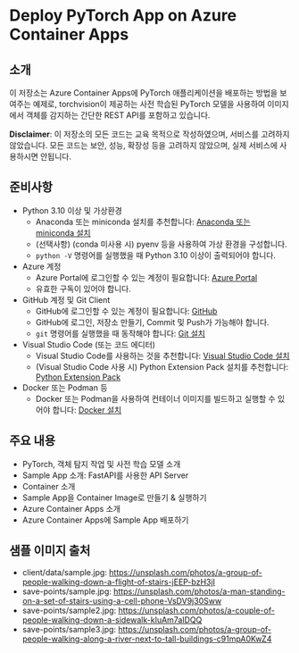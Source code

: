 # Deploy PyTorch App on Azure Container Apps

## 소개

이 저장소는 Azure Container Apps에 PyTorch 애플리케이션을 배포하는 방법을 보여주는 예제로, torchvision이 제공하는 사전 학습된 PyTorch 모델을 사용하여 이미지에서 객체를 감지하는 간단한 REST API를 포함하고 있습니다.

**Disclaimer**: 이 저장소의 모든 코드는 교육 목적으로 작성하였으며, 서비스를 고려하지 않았습니다. 모든 코드는 보안, 성능, 확장성 등을 고려하지 않았으며, 실제 서비스에 사용하시면 안됩니다.


## 준비사항

- Python 3.10 이상 및 가상환경
  - Anaconda 또는 miniconda 설치를 추천합니다: [Anaconda 또는 miniconda 설치](https://www.anaconda.com/download)
  - (선택사항) (conda 미사용 시) pyenv 등을 사용하여 가상 환경을 구성합니다.
  -  `python -V` 명령어를 실행했을 때 Python 3.10 이상이 출력되어야 합니다.
- Azure 계정
  - Azure Portal에 로그인할 수 있는 계정이 필요합니다: [Azure Portal](https://portal.azure.com)
  - 유효한 구독이 있어야 합니다.
- GitHub 계정 및 Git Client
  - GitHub에 로그인할 수 있는 계정이 필요합니다: [GitHub](https://github.com)
  - GitHub에 로그인, 저장소 만들기, Commit 및 Push가 가능해야 합니다.
  - `git` 명령어를 실행했을 때 동작해야 합니다: [Git 설치](https://git-scm.com/downloads)
- Visual Studio Code (또는 코드 에디터)
  - Visual Studio Code를 사용하는 것을 추천합니다: [Visual Studio Code 설치](https://code.visualstudio.com/download)
  - (Visual Studio Code 사용 시) Python Extension Pack 설치를 추천합니다: [Python Extension Pack](https://marketplace.visualstudio.com/items?itemName=donjayamanne.python-extension-pack)
- Docker 또는 Podman 등
  - Docker 또는 Podman을 사용하여 컨테이너 이미지를 빌드하고 실행할 수 있어야 합니다: [Docker 설치](https://docs.docker.com/get-docker/)


## 주요 내용

- PyTorch, 객체 탐지 작업 및 사전 학습 모델 소개
- Sample App 소개: FastAPI를 사용한 API Server
- Container 소개
- Sample App을 Container Image로 만들기 & 실행하기
- Azure Container Apps 소개
- Azure Container Apps에 Sample App 배포하기


## 샘플 이미지 출처

- client/data/sample.jpg: https://unsplash.com/photos/a-group-of-people-walking-down-a-flight-of-stairs-jEEP-bzH3jI
- save-points/sample.jpg: https://unsplash.com/photos/a-man-standing-on-a-set-of-stairs-using-a-cell-phone-VsDV9j30Sww
- save-points/sample2.jpg: https://unsplash.com/photos/a-couple-of-people-walking-down-a-sidewalk-kIuAm7aIDQQ
- save-points/sample3.jpg: https://unsplash.com/photos/a-group-of-people-walking-along-a-river-next-to-tall-buildings-c91mpA0KwZ4

